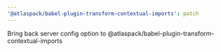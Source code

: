 ```yaml
---
'@atlaspack/babel-plugin-transform-contextual-imports': patch
---
```


Bring back server config option to @atlaspack/babel-plugin-transform-contextual-imports
